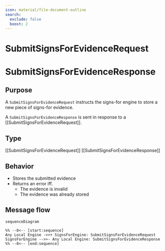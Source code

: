 ```yaml
---
icon: material/file-document-outline
search:
  exclude: false
  boost: 2
---
```


<div class="message" markdown>

# SubmitSignsForEvidenceRequest

# SubmitSignsForEvidenceResponse

## Purpose

<!-- --8<-- [start:purpose] -->
A `SubmitSignsForEvidenceRequest` instructs the signs-for engine to store a new piece of signs-for evidence.

A `SubmitSignsForEvidenceResponse` is sent in response to a [[SubmitSignsForEvidenceRequest]].
<!-- --8<-- [end:purpose] -->

## Type

<!-- --8<-- [start:type] -->
[[SubmitSignsForEvidenceRequest]]
[[SubmitSignsForEvidenceResponse]]
<!-- --8<-- [end:type] -->

## Behavior

<!-- --8<-- [start:behavior] -->
- Stores the submitted evidence
- Returns an error iff.
    - The evidence is invalid
    - The evidence was already stored
<!-- --8<-- [end:behavior] -->

## Message flow

<!-- --8<-- [start:messages] -->
```mermaid
sequenceDiagram

%% --8<-- [start:sequence]
Any Local Engine ->>+ SignsForEngine: SubmitSignsForEvidenceRequest
SignsForEngine -->>- Any Local Engine: SubmitSignsForEvidenceResponse
%% --8<-- [end:sequence]
```
<!-- --8<-- [end:messages] -->

</div>
